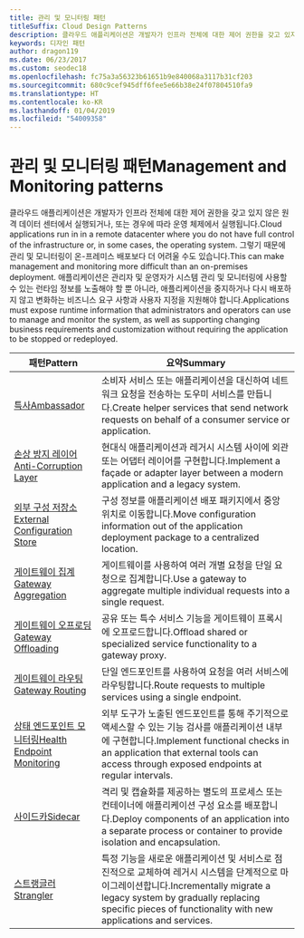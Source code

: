 ```yaml
---
title: 관리 및 모니터링 패턴
titleSuffix: Cloud Design Patterns
description: 클라우드 애플리케이션은 개발자가 인프라 전체에 대한 제어 권한을 갖고 있지 않은 원격 데이터 센터에서 실행되거나, 또는 경우에 따라 운영 체제에서 실행됩니다. 그렇기 때문에 관리 및 모니터링이 온-프레미스 배포보다 더 어려울 수도 있습니다. 애플리케이션은 관리자 및 운영자가 시스템 관리 및 모니터링에 사용할 수 있는 런타임 정보를 노출해야 할 뿐 아니라, 애플리케이션을 중지하거나 다시 배포하지 않고 변화하는 비즈니스 요구 사항과 사용자 지정을 지원해야 합니다.
keywords: 디자인 패턴
author: dragon119
ms.date: 06/23/2017
ms.custom: seodec18
ms.openlocfilehash: fc75a3a56323b61651b9e840068a3117b31cf203
ms.sourcegitcommit: 680c9cef945dff6fee5e66b38e24f07804510fa9
ms.translationtype: HT
ms.contentlocale: ko-KR
ms.lasthandoff: 01/04/2019
ms.locfileid: "54009358"
---
```

# <a name="management-and-monitoring-patterns"></a><span data-ttu-id="89d88-106">관리 및 모니터링 패턴</span><span class="sxs-lookup"><span data-stu-id="89d88-106">Management and Monitoring patterns</span></span>

<span data-ttu-id="89d88-107">클라우드 애플리케이션은 개발자가 인프라 전체에 대한 제어 권한을 갖고 있지 않은 원격 데이터 센터에서 실행되거나, 또는 경우에 따라 운영 체제에서 실행됩니다.</span><span class="sxs-lookup"><span data-stu-id="89d88-107">Cloud applications run in in a remote datacenter where you do not have full control of the infrastructure or, in some cases, the operating system.</span></span> <span data-ttu-id="89d88-108">그렇기 때문에 관리 및 모니터링이 온-프레미스 배포보다 더 어려울 수도 있습니다.</span><span class="sxs-lookup"><span data-stu-id="89d88-108">This can make management and monitoring more difficult than an on-premises deployment.</span></span> <span data-ttu-id="89d88-109">애플리케이션은 관리자 및 운영자가 시스템 관리 및 모니터링에 사용할 수 있는 런타임 정보를 노출해야 할 뿐 아니라, 애플리케이션을 중지하거나 다시 배포하지 않고 변화하는 비즈니스 요구 사항과 사용자 지정을 지원해야 합니다.</span><span class="sxs-lookup"><span data-stu-id="89d88-109">Applications must expose runtime information that administrators and operators can use to manage and monitor the system, as well as supporting changing business requirements and customization without requiring the application to be stopped or redeployed.</span></span>

|                              <span data-ttu-id="89d88-110">패턴</span><span class="sxs-lookup"><span data-stu-id="89d88-110">Pattern</span></span>                               |                                                              <span data-ttu-id="89d88-111">요약</span><span class="sxs-lookup"><span data-stu-id="89d88-111">Summary</span></span>                                                              |
|--------------------------------------------------------------------|-----------------------------------------------------------------------------------------------------------------------------------|
|                   [<span data-ttu-id="89d88-112">특사</span><span class="sxs-lookup"><span data-stu-id="89d88-112">Ambassador</span></span>](../ambassador.md)                   |                 <span data-ttu-id="89d88-113">소비자 서비스 또는 애플리케이션을 대신하여 네트워크 요청을 전송하는 도우미 서비스를 만듭니다.</span><span class="sxs-lookup"><span data-stu-id="89d88-113">Create helper services that send network requests on behalf of a consumer service or application.</span></span>                 |
|        [<span data-ttu-id="89d88-114">손상 방지 레이어</span><span class="sxs-lookup"><span data-stu-id="89d88-114">Anti-Corruption Layer</span></span>](../anti-corruption-layer.md)        |                       <span data-ttu-id="89d88-115">현대식 애플리케이션과 레거시 시스템 사이에 외관 또는 어댑터 레이어를 구현합니다.</span><span class="sxs-lookup"><span data-stu-id="89d88-115">Implement a façade or adapter layer between a modern application and a legacy system.</span></span>                       |
| [<span data-ttu-id="89d88-116">외부 구성 저장소</span><span class="sxs-lookup"><span data-stu-id="89d88-116">External Configuration Store</span></span>](../external-configuration-store.md) |                <span data-ttu-id="89d88-117">구성 정보를 애플리케이션 배포 패키지에서 중앙 위치로 이동합니다.</span><span class="sxs-lookup"><span data-stu-id="89d88-117">Move configuration information out of the application deployment package to a centralized location.</span></span>                |
|          [<span data-ttu-id="89d88-118">게이트웨이 집계</span><span class="sxs-lookup"><span data-stu-id="89d88-118">Gateway Aggregation</span></span>](../gateway-aggregation.md)          |                          <span data-ttu-id="89d88-119">게이트웨이를 사용하여 여러 개별 요청을 단일 요청으로 집계합니다.</span><span class="sxs-lookup"><span data-stu-id="89d88-119">Use a gateway to aggregate multiple individual requests into a single request.</span></span>                           |
|           [<span data-ttu-id="89d88-120">게이트웨이 오프로딩</span><span class="sxs-lookup"><span data-stu-id="89d88-120">Gateway Offloading</span></span>](../gateway-offloading.md)           |                              <span data-ttu-id="89d88-121">공유 또는 특수 서비스 기능을 게이트웨이 프록시에 오프로드합니다.</span><span class="sxs-lookup"><span data-stu-id="89d88-121">Offload shared or specialized service functionality to a gateway proxy.</span></span>                              |
|              [<span data-ttu-id="89d88-122">게이트웨이 라우팅</span><span class="sxs-lookup"><span data-stu-id="89d88-122">Gateway Routing</span></span>](../gateway-routing.md)              |                                   <span data-ttu-id="89d88-123">단일 엔드포인트를 사용하여 요청을 여러 서비스에 라우팅합니다.</span><span class="sxs-lookup"><span data-stu-id="89d88-123">Route requests to multiple services using a single endpoint.</span></span>                                    |
|   [<span data-ttu-id="89d88-124">상태 엔드포인트 모니터링</span><span class="sxs-lookup"><span data-stu-id="89d88-124">Health Endpoint Monitoring</span></span>](../health-endpoint-monitoring.md)   |   <span data-ttu-id="89d88-125">외부 도구가 노출된 엔드포인트를 통해 주기적으로 액세스할 수 있는 기능 검사를 애플리케이션 내부에 구현합니다.</span><span class="sxs-lookup"><span data-stu-id="89d88-125">Implement functional checks in an application that external tools can access through exposed endpoints at regular intervals.</span></span>    |
|                      [<span data-ttu-id="89d88-126">사이드카</span><span class="sxs-lookup"><span data-stu-id="89d88-126">Sidecar</span></span>](../sidecar.md)                      |         <span data-ttu-id="89d88-127">격리 및 캡슐화를 제공하는 별도의 프로세스 또는 컨테이너에 애플리케이션 구성 요소를 배포합니다.</span><span class="sxs-lookup"><span data-stu-id="89d88-127">Deploy components of an application into a separate process or container to provide isolation and encapsulation.</span></span>          |
|                    [<span data-ttu-id="89d88-128">스트랭글러</span><span class="sxs-lookup"><span data-stu-id="89d88-128">Strangler</span></span>](../strangler.md)                    | <span data-ttu-id="89d88-129">특정 기능을 새로운 애플리케이션 및 서비스로 점진적으로 교체하여 레거시 시스템을 단계적으로 마이그레이션합니다.</span><span class="sxs-lookup"><span data-stu-id="89d88-129">Incrementally migrate a legacy system by gradually replacing specific pieces of functionality with new applications and services.</span></span> |
